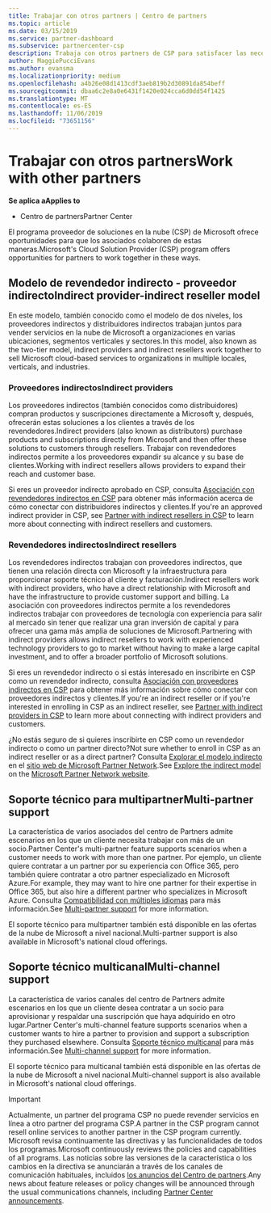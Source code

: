 ```yaml
---
title: Trabajar con otros partners | Centro de partners
ms.topic: article
ms.date: 03/15/2019
ms.service: partner-dashboard
ms.subservice: partnercenter-csp
description: Trabaja con otros partners de CSP para satisfacer las necesidades de los clientes que compartes.
author: MaggiePucciEvans
ms.author: evansma
ms.localizationpriority: medium
ms.openlocfilehash: a4b26e08d1413cdf3aeb819b2d30891da854beff
ms.sourcegitcommit: dbaa6c2e8a0e6431f1420e024cca6d0dd54f1425
ms.translationtype: MT
ms.contentlocale: es-ES
ms.lasthandoff: 11/06/2019
ms.locfileid: "73651156"
---
```

# <a name="work-with-other-partners"></a><span data-ttu-id="9c321-103">Trabajar con otros partners</span><span class="sxs-lookup"><span data-stu-id="9c321-103">Work with other partners</span></span>

<span data-ttu-id="9c321-104">**Se aplica a**</span><span class="sxs-lookup"><span data-stu-id="9c321-104">**Applies to**</span></span>

-  <span data-ttu-id="9c321-105">Centro de partners</span><span class="sxs-lookup"><span data-stu-id="9c321-105">Partner Center</span></span>

<span data-ttu-id="9c321-106">El programa proveedor de soluciones en la nube (CSP) de Microsoft ofrece oportunidades para que los asociados colaboren de estas maneras.</span><span class="sxs-lookup"><span data-stu-id="9c321-106">Microsoft's Cloud Solution Provider (CSP) program offers opportunities for partners to work together in these ways.</span></span>

## <a name="indirect-provider-indirect-reseller-model"></a><span data-ttu-id="9c321-107">Modelo de revendedor indirecto - proveedor indirecto</span><span class="sxs-lookup"><span data-stu-id="9c321-107">Indirect provider-indirect reseller model</span></span>

<span data-ttu-id="9c321-108">En este modelo, también conocido como el modelo de dos niveles, los proveedores indirectos y distribuidores indirectos trabajan juntos para vender servicios en la nube de Microsoft a organizaciones en varias ubicaciones, segmentos verticales y sectores.</span><span class="sxs-lookup"><span data-stu-id="9c321-108">In this model, also known as the two-tier model, indirect providers and indirect resellers work together to sell Microsoft cloud-based services to organizations in multiple locales, verticals, and industries.</span></span> 

### <a name="indirect-providers"></a><span data-ttu-id="9c321-109">Proveedores indirectos</span><span class="sxs-lookup"><span data-stu-id="9c321-109">Indirect providers</span></span>

<span data-ttu-id="9c321-110">Los proveedores indirectos (también conocidos como distribuidores) compran productos y suscripciones directamente a Microsoft y, después, ofrecerán estas soluciones a los clientes a través de los revendedores.</span><span class="sxs-lookup"><span data-stu-id="9c321-110">Indirect providers (also known as distributors) purchase products and subscriptions directly from Microsoft and then offer these solutions to customers through resellers.</span></span> <span data-ttu-id="9c321-111">Trabajar con revendedores indirectos permite a los proveedores expandir su alcance y su base de clientes.</span><span class="sxs-lookup"><span data-stu-id="9c321-111">Working with indirect resellers allows providers to expand their reach and customer base.</span></span> 

<span data-ttu-id="9c321-112">Si eres un proveedor indirecto aprobado en CSP, consulta [Asociación con revendedores indirectos en CSP](indirect-provider-tasks-in-partner-center.md) para obtener más información acerca de cómo conectar con distribuidores indirectos y clientes.</span><span class="sxs-lookup"><span data-stu-id="9c321-112">If you're an approved indirect provider in CSP, see [Partner with indirect resellers in CSP](indirect-provider-tasks-in-partner-center.md) to learn more about connecting with indirect resellers and customers.</span></span> 

### <a name="indirect-resellers"></a><span data-ttu-id="9c321-113">Revendedores indirectos</span><span class="sxs-lookup"><span data-stu-id="9c321-113">Indirect resellers</span></span> 

<span data-ttu-id="9c321-114">Los revendedores indirectos trabajan con proveedores indirectos, que tienen una relación directa con Microsoft y la infraestructura para proporcionar soporte técnico al cliente y facturación.</span><span class="sxs-lookup"><span data-stu-id="9c321-114">Indirect resellers work with indirect providers, who have a direct relationship with Microsoft and have the infrastructure to provide customer support and billing.</span></span> <span data-ttu-id="9c321-115">La asociación con proveedores indirectos permite a los revendedores indirectos trabajar con proveedores de tecnología con experiencia para salir al mercado sin tener que realizar una gran inversión de capital y para ofrecer una gama más amplia de soluciones de Microsoft.</span><span class="sxs-lookup"><span data-stu-id="9c321-115">Partnering with indirect providers allows indirect resellers to work with experienced technology providers to go to market without having to make a large capital investment, and to offer a broader portfolio of Microsoft solutions.</span></span> 

<span data-ttu-id="9c321-116">Si eres un revendedor indirecto o si estás interesado en inscribirte en CSP como un revendedor indirecto, consulta [Asociación con proveedores indirectos en CSP](indirect-reseller-tasks-in-partner-center.md) para obtener más información sobre cómo conectar con proveedores indirectos y clientes.</span><span class="sxs-lookup"><span data-stu-id="9c321-116">If you're an indirect reseller or if you're interested in enrolling in CSP as an indirect reseller, see [Partner with indirect providers in CSP](indirect-reseller-tasks-in-partner-center.md) to learn more about connecting with indirect providers and customers.</span></span>

<span data-ttu-id="9c321-117">¿No estás seguro de si quieres inscribirte en CSP como un revendedor indirecto o como un partner directo?</span><span class="sxs-lookup"><span data-stu-id="9c321-117">Not sure whether to enroll in CSP as an indirect reseller or as a direct partner?</span></span> <span data-ttu-id="9c321-118">Consulta [Explorar el modelo indirecto](https://partner.microsoft.com/cloud-solution-provider/indirect) en el [sitio web de Microsoft Partner Network](https://partner.microsoft.com).</span><span class="sxs-lookup"><span data-stu-id="9c321-118">See [Explore the indirect model](https://partner.microsoft.com/cloud-solution-provider/indirect) on the [Microsoft Partner Network website](https://partner.microsoft.com).</span></span>   

## <a name="multi-partner-support"></a><span data-ttu-id="9c321-119">Soporte técnico para multipartner</span><span class="sxs-lookup"><span data-stu-id="9c321-119">Multi-partner support</span></span>

<span data-ttu-id="9c321-120">La característica de varios asociados del centro de Partners admite escenarios en los que un cliente necesita trabajar con más de un socio.</span><span class="sxs-lookup"><span data-stu-id="9c321-120">Partner Center's multi-partner feature supports scenarios when a customer needs to work with more than one partner.</span></span> <span data-ttu-id="9c321-121">Por ejemplo, un cliente quiere contratar a un partner por su experiencia con Office 365, pero también quiere contratar a otro partner especializado en Microsoft Azure.</span><span class="sxs-lookup"><span data-stu-id="9c321-121">For example, they may want to hire one partner for their expertise in Office 365, but also hire a different partner who specializes in Microsoft Azure.</span></span> <span data-ttu-id="9c321-122">Consulta [Compatibilidad con múltiples idiomas](multipartner.md) para más información.</span><span class="sxs-lookup"><span data-stu-id="9c321-122">See [Multi-partner support](multipartner.md) for more information.</span></span>

<span data-ttu-id="9c321-123">El soporte técnico para multipartner también está disponible en las ofertas de la nube de Microsoft a nivel nacional.</span><span class="sxs-lookup"><span data-stu-id="9c321-123">Multi-partner support is also available in Microsoft's national cloud offerings.</span></span> 

## <a name="multi-channel-support"></a><span data-ttu-id="9c321-124">Soporte técnico multicanal</span><span class="sxs-lookup"><span data-stu-id="9c321-124">Multi-channel support</span></span>

<span data-ttu-id="9c321-125">La característica de varios canales del centro de Partners admite escenarios en los que un cliente desea contratar a un socio para aprovisionar y respaldar una suscripción que haya adquirido en otro lugar.</span><span class="sxs-lookup"><span data-stu-id="9c321-125">Partner Center's multi-channel feature supports scenarios when a customer wants to hire a partner to provision and support a subscription they purchased elsewhere.</span></span> <span data-ttu-id="9c321-126">Consulta [Soporte técnico multicanal](multichannel.md) para más información.</span><span class="sxs-lookup"><span data-stu-id="9c321-126">See [Multi-channel support](multichannel.md) for more information.</span></span>

<span data-ttu-id="9c321-127">El soporte técnico para multicanal también está disponible en las ofertas de la nube de Microsoft a nivel nacional.</span><span class="sxs-lookup"><span data-stu-id="9c321-127">Multi-channel support is also available in Microsoft's national cloud offerings.</span></span>

> [!IMPORTANT]  
> <span data-ttu-id="9c321-128">Actualmente, un partner del programa CSP no puede revender servicios en línea a otro partner del programa CSP.</span><span class="sxs-lookup"><span data-stu-id="9c321-128">A partner in the CSP program cannot resell online services to another partner in the CSP program currently.</span></span> <span data-ttu-id="9c321-129">Microsoft revisa continuamente las directivas y las funcionalidades de todos los programas.</span><span class="sxs-lookup"><span data-stu-id="9c321-129">Microsoft continuously reviews the policies and capabilities of all programs.</span></span> <span data-ttu-id="9c321-130">Las noticias sobre las versiones de la característica o los cambios en la directiva se anunciarán a través de los canales de comunicación habituales, incluidos [los anuncios del Centro de partners](https://partner.microsoft.com/pcv/announcements).</span><span class="sxs-lookup"><span data-stu-id="9c321-130">Any news about feature releases or policy changes will be announced through the usual communications channels, including [Partner Center announcements](https://partner.microsoft.com/pcv/announcements).</span></span>